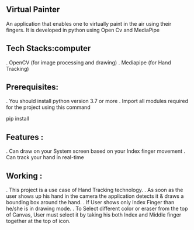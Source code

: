 Virtual Painter
-------------------------

An application that enables one to virtually paint in the air using their fingers. It is developed in python using Open Cv and MediaPipe

Tech Stacks:computer
-------------------

 . OpenCV (for image processing and drawing)
 . Mediapipe (for Hand Tracking)
 
Prerequisites:
-----------------

   . You should install python version 3.7 or more
   . Import all modules required for the project using this command

pip install <module name>

Features :
-----------

  . Can draw on your System screen based on your Index finger movement
  . Can track your hand in real-time

Working :
--------------

   . This project is a use case of Hand Tracking technology.
   . As soon as the user shows up his hand in the camera the application detects it & draws a bounding box around the hand.
   . If User shows only Index Finger than he/she is in drawing mode.
   . To Select different color or eraser from the top of Canvas, User must select it by taking his both Index and Middle finger together at the top of    icon.
